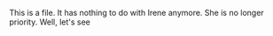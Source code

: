This is a file. It has nothing to do with Irene anymore. She is no longer priority. Well, let's see
